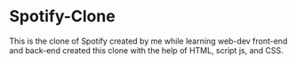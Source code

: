 # Spotify-Clone
This is the clone of Spotify created by me while learning web-dev front-end and back-end created this clone with the help of HTML, script js, and CSS. 

